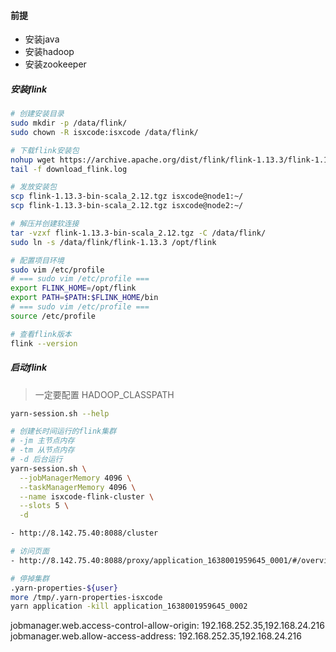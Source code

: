 #### 前提

- 安装java
- 安装hadoop
- 安装zookeeper

##### 安装flink

```bash
# 创建安装目录
sudo mkdir -p /data/flink/
sudo chown -R isxcode:isxcode /data/flink/

# 下载flink安装包
nohup wget https://archive.apache.org/dist/flink/flink-1.13.3/flink-1.13.3-bin-scala_2.12.tgz >> download_flink.log 2>&1 &
tail -f download_flink.log

# 发放安装包
scp flink-1.13.3-bin-scala_2.12.tgz isxcode@node1:~/
scp flink-1.13.3-bin-scala_2.12.tgz isxcode@node2:~/

# 解压并创建软连接
tar -vzxf flink-1.13.3-bin-scala_2.12.tgz -C /data/flink/
sudo ln -s /data/flink/flink-1.13.3 /opt/flink 

# 配置项目环境
sudo vim /etc/profile
# === sudo vim /etc/profile ===
export FLINK_HOME=/opt/flink
export PATH=$PATH:$FLINK_HOME/bin
# === sudo vim /etc/profile ===
source /etc/profile

# 查看flink版本
flink --version
```

##### 启动flink

> 一定要配置 HADOOP_CLASSPATH

```bash
yarn-session.sh --help

# 创建长时间运行的flink集群
# -jm 主节点内存
# -tm 从节点内存
# -d 后台运行
yarn-session.sh \
  --jobManagerMemory 4096 \
  --taskManagerMemory 4096 \
  --name isxcode-flink-cluster \
  --slots 5 \
  -d

- http://8.142.75.40:8088/cluster

# 访问页面
- http://8.142.75.40:8088/proxy/application_1638001959645_0001/#/overview

# 停掉集群
.yarn-properties-${user}
more /tmp/.yarn-properties-isxcode
yarn application -kill application_1638001959645_0002
```

jobmanager.web.access-control-allow-origin: 192.168.252.35,192.168.24.216
jobmanager.web.allow-access-address: 192.168.252.35,192.168.24.216
